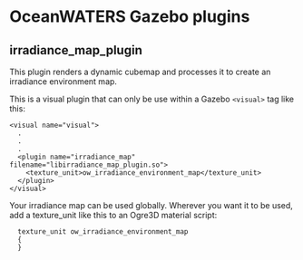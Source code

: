 OceanWATERS Gazebo plugins
==================================
irradiance_map_plugin
-------------------
This plugin renders a dynamic cubemap and processes it to create an irradiance
environment map.

This is a visual plugin that can only be use within a Gazebo `<visual>` tag like this:
```
<visual name="visual">
  .
  .
  .
  <plugin name="irradiance_map" filename="libirradiance_map_plugin.so">
    <texture_unit>ow_irradiance_environment_map</texture_unit>
  </plugin>
</visual>
```

Your irradiance map can be used globally. Wherever you want it to be used, add a
texture_unit like this to an Ogre3D material script:
```
  texture_unit ow_irradiance_environment_map
  {
  }
```
